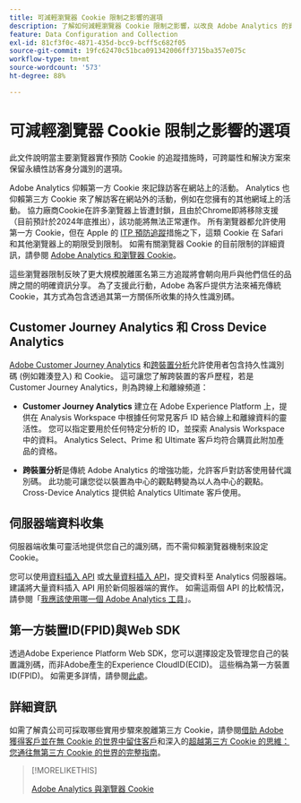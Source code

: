 ```yaml
---
title: 可減輕瀏覽器 Cookie 限制之影響的選項
description: 了解如何減輕瀏覽器 Cookie 限制之影響，以改良 Adobe Analytics 的資料收集。
feature: Data Configuration and Collection
exl-id: 81cf3f0c-4871-435d-bcc9-bcff5c682f05
source-git-commit: 19fc62470c51bca091342006ff3715ba357e075c
workflow-type: tm+mt
source-wordcount: '573'
ht-degree: 88%

---
```


# 可減輕瀏覽器 Cookie 限制之影響的選項

此文件說明當主要瀏覽器實作預防 Cookie 的追蹤措施時，可跨屬性和解決方案來保留永續性訪客身分識別的選項。

Adobe Analytics 仰賴第一方 Cookie 來記錄訪客在網站上的活動。 Analytics 也仰賴第三方 Cookie 來了解訪客在網站外的活動，例如在您擁有的其他網域上的活動。 協力廠商Cookie在許多瀏覽器上皆遭封鎖，且由於Chrome即將移除支援（目前預計於2024年底推出），該功能將無法正常運作。 所有瀏覽器都允許使用第一方 Cookie，但在 Apple 的 [ITP 預防追蹤](https://webkit.org/tracking-prevention)措施之下，這類 Cookie 在 Safari 和其他瀏覽器上的期限受到限制。 如需有關瀏覽器 Cookie 的目前限制的詳細資訊，請參閱 [Adobe Analytics 和瀏覽器 Cookie](cookies.md)。

這些瀏覽器限制反映了更大規模脫離匿名第三方追蹤將會朝向用戶與他們信任的品牌之間的明確資訊分享。 為了支援此行動，Adobe 為客戶提供方法來補充傳統 Cookie，其方式為包含透過其第一方關係所收集的持久性識別碼。

## Customer Journey Analytics 和 Cross Device Analytics

[Adobe Customer Journey Analytics](https://experienceleague.adobe.com/docs/analytics-platform/using/cja-overview/cja-overview.html) 和[跨裝置分析](/help/components/cda/overview.md)允許使用者包含持久性識別碼 (例如雜湊登入) 和 Cookie。 這可讓您了解跨裝置的客戶歷程，若是 Customer Journey Analytics，則為跨線上和離線頻道：

* **Customer Journey Analytics** 建立在 Adobe Experience Platform 上，提供在 Analysis Workspace 中根據任何常見客戶 ID 結合線上和離線資料的靈活性。 您可以指定要用於任何特定分析的 ID，並探索 Analysis Workspace 中的資料。 Analytics Select、Prime 和 Ultimate 客戶均符合購買此附加產品的資格。

* **跨裝置分析**&#x200B;是傳統 Adobe Analytics 的增強功能，允許客戶對訪客使用替代識別碼。 此功能可讓您從以裝置為中心的觀點轉變為以人為中心的觀點。 Cross-Device Analytics 提供給 Analytics Ultimate 客戶使用。

## 伺服器端資料收集

伺服器端收集可靈活地提供您自己的識別碼，而不需仰賴瀏覽器機制來設定 Cookie。

您可以使用[資料插入 API](https://github.com/AdobeDocs/analytics-1.4-apis/blob/master/docs/data-insertion-api/index.md) 或[大量資料插入 API](https://www.adobe.io/apis/experiencecloud/analytics/docs.html#!AdobeDocs/analytics-2.0-apis/master/bdia.md)，提交資料至 Analytics 伺服器端。 建議將大量資料插入 API 用於新伺服器端的實作。 如需這兩個 API 的比較情況，請參閱「[我應該使用哪一個 Adobe Analytics 工具](https://experienceleague.adobe.com/docs/analytics/admin/admin-overview/which-analytics-tool.html)」。

## 第一方裝置ID(FPID)與Web SDK

透過Adobe Experience Platform Web SDK，您可以選擇設定及管理您自己的裝置識別碼，而非Adobe產生的Experience CloudID(ECID)。 這些稱為第一方裝置ID(FPID)。 如需更多詳情，請參閱[此處](https://experienceleague.adobe.com/docs/experience-platform/edge/identity/first-party-device-ids.html?lang=zh-Hant)。

## 詳細資訊

如需了解貴公司可採取哪些實用步驟來脫離第三方 Cookie，請參閱[借助 Adobe 獲得客戶並在無 Cookie 的世界中留住客戶](https://business.adobe.com/solutions/cookieless.html)和深入的[超越第三方 Cookie 的思維：您通往無第三方 Cookie 的世界的完整指南](https://business.adobe.com/content/dam/www/us/en/pdfs/Adobe_Thinking_Beyond_the_Third_Party_Cookie.pdf)。

>[!MORELIKETHIS]
>
>[Adobe Analytics 與瀏覽器 Cookie](cookies.md)
